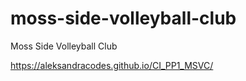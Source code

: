 # moss-side-volleyball-club

Moss Side Volleyball Club

https://aleksandracodes.github.io/CI_PP1_MSVC/
